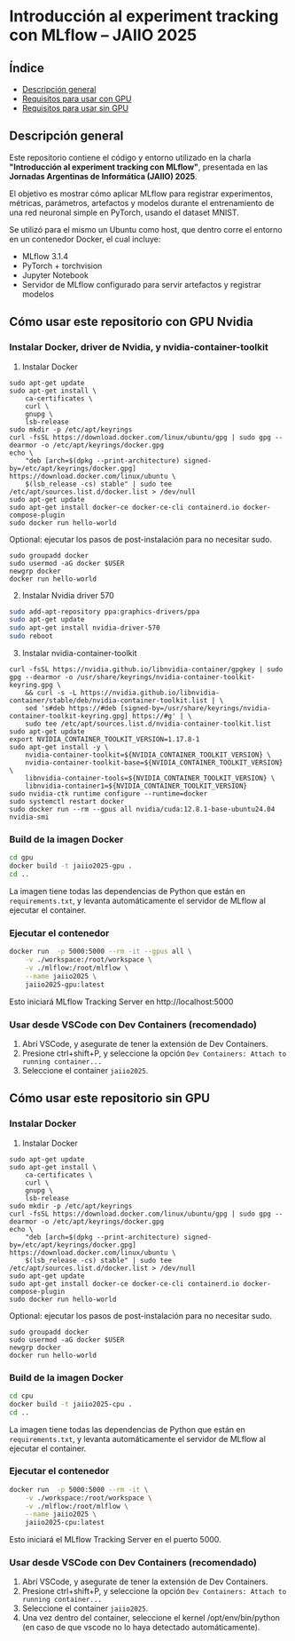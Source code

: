 # Introducción al experiment tracking con MLflow – JAIIO 2025

## Índice

- [Descripción general](#descripción-general)
- [Requisitos para usar con GPU](#cómo-usar-este-repositorio-con-gpu-nvidia)
- [Requisitos para usar sin GPU](#cómo-usar-este-repositorio-sin-gpu)

## Descripción general

Este repositorio contiene el código y entorno utilizado en la charla **"Introducción al experiment tracking con MLflow"**, presentada en las **Jornadas Argentinas de Informática (JAIIO) 2025**.

El objetivo es mostrar cómo aplicar MLflow para registrar experimentos, métricas, parámetros, artefactos y modelos durante el entrenamiento de una red neuronal simple en PyTorch, usando el dataset MNIST.

Se utilizó para el mismo un Ubuntu como host, que dentro corre el entorno en un contenedor Docker, el cual incluye:

- MLflow 3.1.4
- PyTorch + torchvision
- Jupyter Notebook
- Servidor de MLflow configurado para servir artefactos y registrar modelos

## Cómo usar este repositorio con GPU Nvidia

### Instalar Docker, driver de Nvidia, y nvidia-container-toolkit

1. Instalar Docker

```
sudo apt-get update
sudo apt-get install \
    ca-certificates \
    curl \
    gnupg \
    lsb-release
sudo mkdir -p /etc/apt/keyrings
curl -fsSL https://download.docker.com/linux/ubuntu/gpg | sudo gpg --dearmor -o /etc/apt/keyrings/docker.gpg
echo \
    "deb [arch=$(dpkg --print-architecture) signed-by=/etc/apt/keyrings/docker.gpg] https://download.docker.com/linux/ubuntu \
    $(lsb_release -cs) stable" | sudo tee /etc/apt/sources.list.d/docker.list > /dev/null
sudo apt-get update
sudo apt-get install docker-ce docker-ce-cli containerd.io docker-compose-plugin
sudo docker run hello-world
```

Optional: ejecutar los pasos de post-instalación para no necesitar sudo.

```
sudo groupadd docker
sudo usermod -aG docker $USER
newgrp docker
docker run hello-world
```

2. Instalar Nvidia driver 570

```bash
sudo add-apt-repository ppa:graphics-drivers/ppa
sudo apt-get update
sudo apt-get install nvidia-driver-570
sudo reboot
```

3. Instalar nvidia-container-toolkit

```
curl -fsSL https://nvidia.github.io/libnvidia-container/gpgkey | sudo gpg --dearmor -o /usr/share/keyrings/nvidia-container-toolkit-keyring.gpg \
    && curl -s -L https://nvidia.github.io/libnvidia-container/stable/deb/nvidia-container-toolkit.list | \
    sed 's#deb https://#deb [signed-by=/usr/share/keyrings/nvidia-container-toolkit-keyring.gpg] https://#g' | \
    sudo tee /etc/apt/sources.list.d/nvidia-container-toolkit.list
sudo apt-get update
export NVIDIA_CONTAINER_TOOLKIT_VERSION=1.17.8-1
sudo apt-get install -y \
    nvidia-container-toolkit=${NVIDIA_CONTAINER_TOOLKIT_VERSION} \
    nvidia-container-toolkit-base=${NVIDIA_CONTAINER_TOOLKIT_VERSION} \
    libnvidia-container-tools=${NVIDIA_CONTAINER_TOOLKIT_VERSION} \
    libnvidia-container1=${NVIDIA_CONTAINER_TOOLKIT_VERSION}
sudo nvidia-ctk runtime configure --runtime=docker
sudo systemctl restart docker
sudo docker run --rm --gpus all nvidia/cuda:12.8.1-base-ubuntu24.04 nvidia-smi
```

### Build de la imagen Docker

```bash
cd gpu
docker build -t jaiio2025-gpu .
cd ..
```

La imagen tiene todas las dependencias de Python que están en `requirements.txt`, y levanta automáticamente el servidor de MLflow al ejecutar el container.

### Ejecutar el contenedor

```bash
docker run  -p 5000:5000 --rm -it --gpus all \
    -v ./workspace:/root/workspace \
    -v ./mlflow:/root/mlflow \
    --name jaiio2025 \
    jaiio2025-gpu:latest
```

Esto iniciará MLflow Tracking Server en http://localhost:5000

### Usar desde VSCode con Dev Containers (recomendado)

1. Abrí VSCode, y asegurate de tener la extensión de Dev Containers.
2. Presione ctrl+shift+P, y seleccione la opción `Dev Containers: Attach to running container...`
3. Seleccione el container `jaiio2025`.

## Cómo usar este repositorio sin GPU

### Instalar Docker

1. Instalar Docker

```
sudo apt-get update
sudo apt-get install \
    ca-certificates \
    curl \
    gnupg \
    lsb-release
sudo mkdir -p /etc/apt/keyrings
curl -fsSL https://download.docker.com/linux/ubuntu/gpg | sudo gpg --dearmor -o /etc/apt/keyrings/docker.gpg
echo \
    "deb [arch=$(dpkg --print-architecture) signed-by=/etc/apt/keyrings/docker.gpg] https://download.docker.com/linux/ubuntu \
    $(lsb_release -cs) stable" | sudo tee /etc/apt/sources.list.d/docker.list > /dev/null
sudo apt-get update
sudo apt-get install docker-ce docker-ce-cli containerd.io docker-compose-plugin
sudo docker run hello-world
```

Optional: ejecutar los pasos de post-instalación para no necesitar sudo.

```
sudo groupadd docker
sudo usermod -aG docker $USER
newgrp docker
docker run hello-world
```

### Build de la imagen Docker

```bash
cd cpu
docker build -t jaiio2025-cpu .
cd ..
```

La imagen tiene todas las dependencias de Python que están en `requirements.txt`, y levanta automáticamente el servidor de MLflow al ejecutar el container.

### Ejecutar el contenedor

```bash
docker run  -p 5000:5000 --rm -it \
    -v ./workspace:/root/workspace \
    -v ./mlflow:/root/mlflow \
    --name jaiio2025 \
    jaiio2025-cpu:latest
```

Esto iniciará el MLflow Tracking Server en el puerto 5000.

### Usar desde VSCode con Dev Containers (recomendado)

1. Abrí VSCode, y asegurate de tener la extensión de Dev Containers.
2. Presione ctrl+shift+P, y seleccione la opción `Dev Containers: Attach to running container...`
3. Seleccione el container `jaiio2025`.
4. Una vez dentro del container, seleccione el kernel /opt/env/bin/python (en caso de que vscode no lo haya detectado automáticamente).
